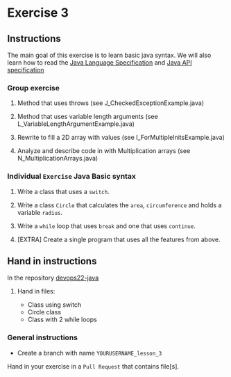 # Exercise 3

## Instructions

The main goal of this exercise is to learn basic java syntax. We will also learn how to read the [Java Language Specification](https://docs.oracle.com/javase/specs/jls/se17/html/index.html) and [Java API specification](https://docs.oracle.com/en/java/javase/17/docs/api/index.html)

### Group exercise

1. Method that uses throws (see J_CheckedExceptionExample.java)

2. Method that uses variable length arguments (see L_VariableLengthArgumentExample.java)

3. Rewrite to fill a 2D array with values (see I_ForMultipleInitsExample.java)

4. Analyze and describe code in with Multiplication arrays (see N_MultiplicationArrays.java)

### Individual `Exercise` Java Basic syntax

1. Write a class that uses a `switch`.

2. Write a class `Circle` that calculates the `area`, `circumference` and holds a variable `radius`.

3. Write a `while` loop that uses `break` and one that uses `continue`.

4. [EXTRA] Create a single program that uses all the features from above.

## Hand in instructions

In the repository [devops22-java](https://github.com/fictive-reality/devops22-java)

1. Hand in files:

    - Class using switch
    - Circle class
    - Class with 2 while loops

### General instructions

- Create a branch with name `YOURUSERNAME_lesson_3`

Hand in your exercise in a `Pull Request` that contains file[s].
